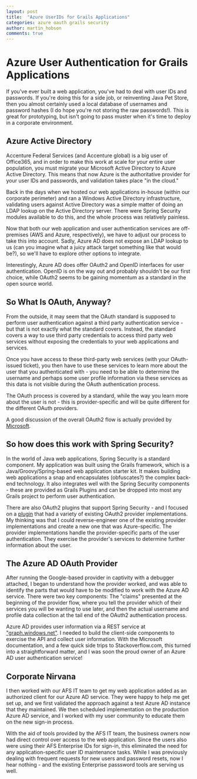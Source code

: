 ```yaml
---
layout: post
title:  "Azure UserIDs for Grails Applications"
categories: azure oauth grails security
author: martin_hobson
comments: true
---
```

# Azure User Authentication for Grails Applications

If you've ever built a web application, you've had to deal with user IDs and passwords. If you're doing this for a side
job, or reinventing Java Pet Store, then you almost certainly used a local database of usernames and password hashes
(I do hope you're not storing the raw passwords!). This is great for prototyping, but isn't going to pass muster when
it's time to deploy in a corporate environment.

## Azure Active Directory

Accenture Federal Services (and Accenture global) is a big user of Office365, and in order to make this work at scale
for your entire user population, you must migrate your Microsoft Active Directory to Azure Active Directory. This
means that now Azure is the authoritative provider for your user IDs and passwords, and validation takes place 
"in the cloud."

Back in the days when we hosted our web applications in-house (within our corporate perimeter) and ran a Windows Active
Directory infrastructure, validating users against Active Directory was a simple matter of doing an LDAP lookup on the
Active Directory server. There were Spring Security modules available to do this, and the whole process was relatively
painless.

Now that both our web application and user authentication services are off-premises (AWS and Azure, respectively), we
have to adjust our process to take this into account. Sadly, Azure AD does not expose an LDAP lookup to us (can you
imagine what a juicy attack target something like that would be?), so we'll have to explore other options to integrate.

Interestingly, Azure AD does offer OAuth2 and OpenID interfaces for user authentication. OpenID is on the way out and
probably shouldn't be our first choice, while OAuth2 seems to be gaining momentum as a standard in the open source
world.

## So What Is OAuth, Anyway?

From the outside, it may seem that the OAuth standard is supposed to perform user authentication against a third party
authentication service - but that is not exactly what the standard covers. Instead, the standard covers a way to use
third party credentials to access third party web services without exposing the credentials to your web applications
and services.

Once you have access to these third-party web services (with your OAuth-issued ticket), you then have to use these
services to learn more about the user that you authenticated with - you need to be able to determine the username and
perhaps some user profile information via these services as this data is not visible during the OAuth authentication
process.

The OAuth process is covered by a standard, while the way you learn more about the user is not - this is
provider-specific and will be quite different for the different OAuth providers.

A good discussion of the overall OAuth2 flow is actually provided by 
[Microsoft](https://azure.microsoft.com/en-us/documentation/articles/active-directory-protocols-oauth-code/). 

## So how does this work with Spring Security?

In the world of Java web applications, Spring Security is a standard component. My application was built using
the Grails framework, which is a Java/Groovy/Spring-based web application starter kit. It makes building web
applications a snap and encapsulates (obfuscates?) the complex back-end technology. It also integrates well with
the Spring Security components - these are provided as Grails Plugins and can be dropped into most any Grails
project to perform user authentication.

There are also OAuth2 plugins that support Spring Security - and I focused on a 
[plugin](http://grails.org/plugin/spring-security-oauth) that had a variety of existing OAuth2 provider implementations.
My thinking was that I could reverse-engineer one of the existing provider implementations and create a new one
that was Azure-specific. The provider implementations handle the provider-specific parts of the user authentication.
They exercise the provider's services to determine further information about the user.

## The Azure AD OAuth Provider

After running the Google-based provider in captivity with a debugger attached, I began to understand how the provider
worked, and was able to identify the parts that would have to be modified to work with the Azure AD service. There
were two key components: The "claims" presented at the beginning of the provider flow, where you tell the provider
which of their services you will be wanting to use later, and then the actual username and profile data collection
at the tail end of the OAuth2 authentication process.

Azure AD provides user information via a REST service at 
["graph.windows.net"](https://azure.microsoft.com/en-us/documentation/articles/active-directory-graph-api-quickstart/).
I needed to build the client-side components to exercise the API and collect user information. With the Microsoft
documentation, and a few quick side trips to Stackoverflow.com, this turned into a straightforward matter, and I was
soon the proud owner of an Azure AD user authentication service!

## Corporate Nirvana

I then worked with our AFS IT team to get my web application added as an authorized client for our Azure AD service.
They were happy to help me get set up, and we first validated the approach against a test Azure AD instance that they
maintained. We then scheduled implementation on the production Azure AD service, and I worked with my user community
to educate them on the new sign-in process.

With the aid of tools provided by the AFS IT team, the business owners now had direct control over access to the web
application. Since the users also were using their AFS Enterprise IDs for sign-in, this eliminated the need for any
application-specific user ID maintenance tasks. While I was previously dealing with frequent requests for new users and
password resets, now I hear nothing - and the existing Enterprise passsword tools are serving us well.

